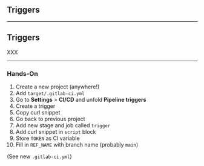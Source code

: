 <!-- .slide: id="gitlab_triggers" class="vertical-center" -->

<i class="fa-duotone fa-play fa-8x fa-duotone-colors" style="float: right; color: grey;"></i>

## Triggers

---

## Triggers

XXX

---

### Hands-On

1. Create a new project (anywhere!)
1. Add `target/.gitlab-ci.yml`
1. Go to **Settings** > **CI/CD** and unfold **Pipeline triggers**
1. Create a trigger
1. Copy curl snippet
1. Go back to previous project
1. Add new stage and job called `trigger`
1. Add curl snippet in `script` block
1. Store `TOKEN` as CI variable [](#/gitlab_ci_variable)
1. Fill in `REF_NAME` with branch name (probably `main`)

(See new `.gitlab-ci.yml`)
